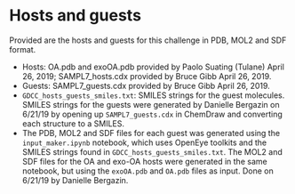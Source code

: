 # Hosts and guests
Provided are the hosts and guests for this challenge in PDB, MOL2 and SDF format.
- Hosts: OA.pdb and exoOA.pdb provided by Paolo Suating (Tulane) April 26, 2019; SAMPL7_hosts.cdx provided by Bruce Gibb April 26, 2019.
- Guests: SAMPL7_guests.cdx provided by Bruce Gibb April 26, 2019.
- `GDCC_hosts_guests_smiles.txt`: SMILES strings for the guest molecules. SMILES strings for the guests were generated by Danielle Bergazin on 6/21/19 by opening up `SAMPL7_guests.cdx` in ChemDraw and converting each structure to a SMILES.
- The PDB, MOL2 and SDF files for each guest was generated using the `input_maker.ipynb` notebook, which uses OpenEye toolkits and the SMILES strings found in `GDCC_hosts_guests_smiles.txt`. The MOL2 and SDF files for the OA and exo-OA hosts were generated in the same notebook, but using the `exoOA.pdb` and `OA.pdb` files as input. Done on 6/21/19 by Danielle Bergazin.
